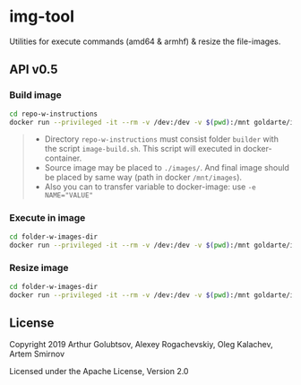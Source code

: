 # img-tool

Utilities for execute commands (amd64 &amp; armhf) &amp; resize the file-images.

## API v0.5

### Build image

```bash
cd repo-w-instructions
docker run --privileged -it --rm -v /dev:/dev -v $(pwd):/mnt goldarte/img-tool:v0.5
```

> * Directory `repo-w-instructions` must consist folder `builder` with the script `image-build.sh`. This script will executed in docker-container.
> * Source image may be placed to `./images/`. And final image should be placed by same way (path in docker `/mnt/images`).
> * Also you can to transfer variable to docker-image: use `-e NAME="VALUE"`

### Execute in image

```bash
cd folder-w-images-dir
docker run --privileged -it --rm -v /dev:/dev -v $(pwd):/mnt goldarte/img-tool:v0.5 img-chroot <IMAGE> [ exec <SCRIPT> [...] | copy <MOVE_FILE> <MOVE_TO> ]
```

### Resize image

```bash
cd folder-w-images-dir
docker run --privileged -it --rm -v /dev:/dev -v $(pwd):/mnt goldarte/img-tool:v0.5 img-resize <IMAGE> [ min <FREE_SPACE> | max <FREE_SPACE> ]
```

## License

Copyright 2019 Arthur Golubtsov, Alexey Rogachevskiy, Oleg Kalachev, Artem Smirnov

Licensed under the Apache License, Version 2.0
